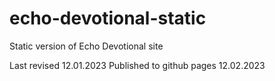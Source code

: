 # echo-devotional-static
Static version of Echo Devotional site

Last revised 12.01.2023
Published to github pages 12.02.2023

